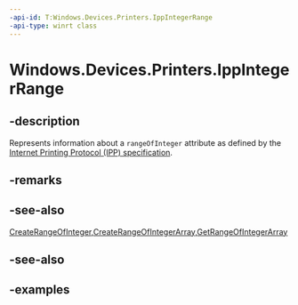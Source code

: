 ```yaml
---
-api-id: T:Windows.Devices.Printers.IppIntegerRange
-api-type: winrt class
---
```


# Windows.Devices.Printers.IppIntegerRange

<!--
public sealed class IppIntegerRange
-->


## -description

Represents information about a `rangeOfInteger` attribute as defined by the [Internet Printing Protocol (IPP) specification](https://tools.ietf.org/html/rfc8011).

## -remarks

## -see-also

[CreateRangeOfInteger](ippattributevalue_createrangeofinteger_1229523466.md),[CreateRangeOfIntegerArray](ippattributevalue_createrangeofintegerarray_558061717.md),[GetRangeOfIntegerArray](ippattributevalue_getrangeofintegerarray_2137590249.md)

## -see-also

## -examples


